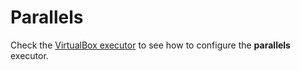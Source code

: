 # Parallels

Check the [VirtualBox executor](virtualbox.md) to see how to configure the
**parallels** executor.
